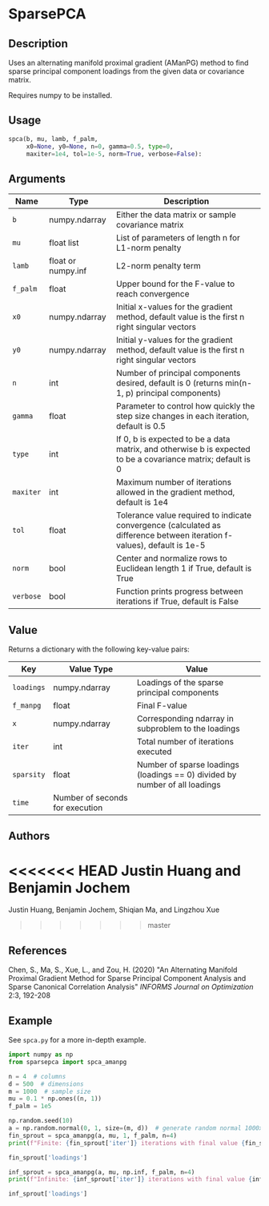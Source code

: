 # SparsePCA

## Description

Uses an alternating manifold proximal gradient (AManPG) method to find sparse principal component loadings from the given data or covariance matrix. 

Requires numpy to be installed.

## Usage

```python
spca(b, mu, lamb, f_palm, 
     x0=None, y0=None, n=0, gamma=0.5, type=0, 
     maxiter=1e4, tol=1e-5, norm=True, verbose=False):
```

## Arguments

| Name | Type | Description |
| --- | --- | --- |
| `b` | numpy.ndarray | Either the data matrix or sample covariance matrix |
| `mu` | float list | List of parameters of length n for L1-norm penalty |
| `lamb` | float or numpy.inf | L2-norm penalty term |
| `f_palm` | float | Upper bound for the F-value to reach convergence |
| `x0` | numpy.ndarray | Initial x-values for the gradient method, default value is the first n right singular vectors |
| `y0` | numpy.ndarray | Initial y-values for the gradient method, default value is the first n right singular vectors |
| `n` | int | Number of principal components desired, default is 0 (returns min(n-1, p) principal components) |
| `gamma` | float | Parameter to control how quickly the step size changes in each iteration, default is 0.5 |
| `type` | int | If 0, b is expected to be a data matrix, and otherwise b is expected to be a covariance matrix; default is 0 |
| `maxiter` | int | Maximum number of iterations allowed in the gradient method, default is 1e4 |
| `tol` | float | Tolerance value required to indicate convergence (calculated as difference between iteration f-values), default is 1e-5 |
| `norm` | bool | Center and normalize rows to Euclidean length 1 if True, default is True |
| `verbose` | bool | Function prints progress between iterations if True, default is False |

## Value

Returns a dictionary with the following key-value pairs:

| Key | Value Type | Value |
| --- | --- | --- |
| `loadings` | numpy.ndarray | Loadings of the sparse principal components |
| `f_manpg` | float | Final F-value |
| `x` | numpy.ndarray | Corresponding ndarray in subproblem to the loadings |
| `iter` | int | Total number of iterations executed |
| `sparsity` | float | Number of sparse loadings (loadings == 0) divided by number of all loadings |
| `time` | Number of seconds for execution |

## Authors
 
<<<<<<< HEAD
Justin Huang and Benjamin Jochem
=======
Justin Huang, Benjamin Jochem, Shiqian Ma, and Lingzhou Xue
>>>>>>> master

## References

Chen, S., Ma, S., Xue, L., and Zou, H. (2020) "An Alternating Manifold Proximal Gradient Method for Sparse Principal Component Analysis and Sparse Canonical Correlation Analysis" *INFORMS Journal on Optimization* 2:3, 192-208

## Example

See `spca.py` for a more in-depth example.

```python
import numpy as np
from sparsepca import spca_amanpg

n = 4  # columns
d = 500  # dimensions
m = 1000  # sample size
mu = 0.1 * np.ones((n, 1))
f_palm = 1e5

np.random.seed(10)
a = np.random.normal(0, 1, size=(m, d))  # generate random normal 1000x500 matrix
fin_sprout = spca_amanpg(a, mu, 1, f_palm, n=4)
print(f"Finite: {fin_sprout['iter']} iterations with final value {fin_sprout['f_manpg']}, sparsity {fin_sprout['sparsity']}, timediff {fin_sprout['time']}.")

fin_sprout['loadings']

inf_sprout = spca_amanpg(a, mu, np.inf, f_palm, n=4)
print(f"Infinite: {inf_sprout['iter']} iterations with final value {inf_sprout['f_manpg']}, sparsity {inf_sprout['sparsity']}, timediff {inf_sprout['time']}.")

inf_sprout['loadings']
```

